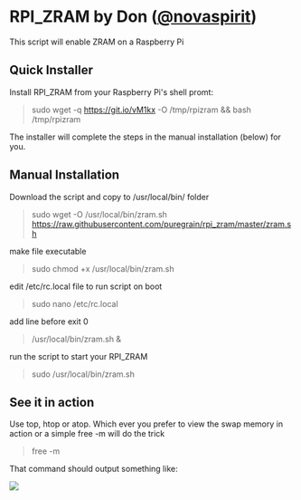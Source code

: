 # RPI_ZRAM by Don ([**@novaspirit**](https://github.com/novaspirit/rpi_zram))
This script will enable ZRAM on a Raspberry Pi

## Quick Installer
Install RPI_ZRAM from your Raspberry Pi's shell promt:
> sudo wget -q https://git.io/vM1kx -O /tmp/rpizram && bash /tmp/rpizram

The installer will complete the steps in the manual installation (below) for you.

## Manual Installation
Download the script and copy to /usr/local/bin/ folder
> sudo wget -O /usr/local/bin/zram.sh https://raw.githubusercontent.com/puregrain/rpi_zram/master/zram.sh

make file executable
> sudo chmod +x /usr/local/bin/zram.sh

edit /etc/rc.local file to run script on boot
> sudo nano /etc/rc.local

add line before exit 0
> /usr/local/bin/zram.sh &

run the script to start your RPI_ZRAM
>sudo /usr/local/bin/zram.sh

## See it in action
Use top, htop or atop. Which ever you prefer to view the swap memory in action or a simple free -m will do the trick
>free -m

That command should output something like:

![](http://i.imgur.com/eAGIFXo.png)
